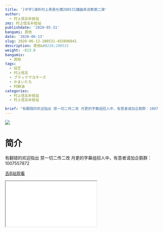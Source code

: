 ```yaml
---
title: '[中字]请听村上黑美吐槽200531镰鼬来说教第二弹'
author:
  - 村上信五补给站
zmz: 村上信五补给站
publishdate: '2020-05-31'
bangumi: 其他
date: '2020-06-13'
slug: 2020-06-12-200531-455896841
description: 其他&#8226;200531
weight: -613.0
bangumis:
  - 其他
tags:
  - 综艺
  - 村上信五
  - ブラックマヨネーズ
  - かまいたち
  - 村麻油
categories:
  - 村上信五补给站
  - 村上信五补给站

brief: "有翻错的欢迎指出 禁一切二传二改 月更的字幕组招人中，有意者请加企鹅群：1007557872"
---
```

![](https://raw.githubusercontent.com/tcgriffith/owaraisite/master/static/tmpimg/e4325774650a4499c6e4c63fb551e260022b29d8.jpg.480.jpg)
# 简介  
有翻错的欢迎指出
禁一切二传二改
月更的字幕组招人中，有意者请加企鹅群：1007557872  

[去B站观看](https://www.bilibili.com/video/av455896841/)
<div class ="resp-container"><iframe class="testiframe" src="//player.bilibili.com/player.html?aid=455896841"", scrolling="no", allowfullscreen="true" > </iframe></div> 
